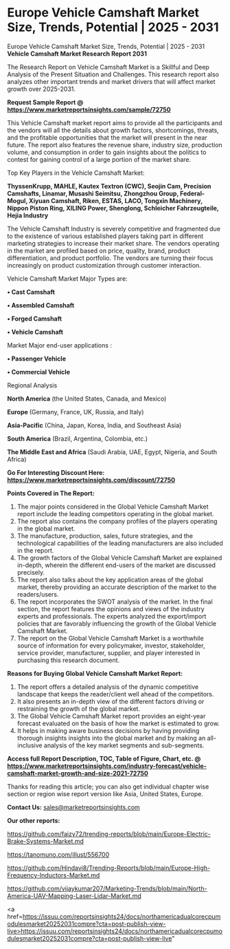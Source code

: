 # Europe Vehicle Camshaft Market Size, Trends, Potential | 2025 - 2031
 Europe Vehicle Camshaft Market Size, Trends, Potential | 2025 - 2031
<strong>Vehicle Camshaft Market Research Report 2031</strong>

The Research Report on Vehicle Camshaft Market is a Skillful and Deep Analysis of the Present Situation and Challenges. This research report also analyzes other important trends and market drivers that will affect market growth over 2025-2031.

<strong>Request Sample Report @ <a href=https://www.marketreportsinsights.com/sample/72750>https://www.marketreportsinsights.com/sample/72750</a></strong>

This Vehicle Camshaft market report aims to provide all the participants and the vendors will all the details about growth factors, shortcomings, threats, and the profitable opportunities that the market will present in the near future. The report also features the revenue share, industry size, production volume, and consumption in order to gain insights about the politics to contest for gaining control of a large portion of the market share.

Top Key Players in the Vehicle Camshaft Market:

<strong>ThyssenKrupp, MAHLE, Kautex Textron (CWC), Seojin Cam, Precision Camshafts, Linamar, Musashi Seimitsu, Zhongzhou Group, Federal-Mogul, Xiyuan Camshaft, Riken, ESTAS, LACO, Tongxin Machinery, Nippon Piston Ring, XILING Power, Shenglong, Schleicher Fahrzeugteile, Hejia Industry</strong>

The Vehicle Camshaft Industry is severely competitive and fragmented due to the existence of various established players taking part in different marketing strategies to increase their market share. The vendors operating in the market are profiled based on price, quality, brand, product differentiation, and product portfolio. The vendors are turning their focus increasingly on product customization through customer interaction.

Vehicle Camshaft Market Major Types are:

<strong>• Cast Camshaft

• Assembled Camshaft

• Forged Camshaft

• Vehicle Camshaft</strong>

Market Major end-user applications :

<strong>• Passenger Vehicle

• Commercial Vehicle</strong>

Regional Analysis

</u><strong><b>North America</b></strong> (the United States, Canada, and Mexico)

<strong><b>Europe </b></strong>(Germany, France, UK, Russia, and Italy)

<strong><b>Asia-Pacific</b></strong> (China, Japan, Korea, India, and Southeast Asia)

<strong><b>South America</b></strong> (Brazil, Argentina, Colombia, etc.)

<strong><b>The Middle East and Africa</b></strong> (Saudi Arabia, UAE, Egypt, Nigeria, and South Africa)

<strong>Go For Interesting Discount Here: <a href=https://www.marketreportsinsights.com/discount/72750>https://www.marketreportsinsights.com/discount/72750</a></strong>

<strong>Points Covered in The Report:</strong>
<ol>
  <li>The major points considered in the Global Vehicle Camshaft Market report include the leading competitors operating in the global market.</li>
  <li>The report also contains the company profiles of the players operating in the global market.</li>
  <li>The manufacture, production, sales, future strategies, and the technological capabilities of the leading manufacturers are also included in the report.</li>
  <li>The growth factors of the Global Vehicle Camshaft Market are explained in-depth, wherein the different end-users of the market are discussed precisely.</li>
  <li>The report also talks about the key application areas of the global market, thereby providing an accurate description of the market to the readers/users.</li>
  <li>The report incorporates the SWOT analysis of the market. In the final section, the report features the opinions and views of the industry experts and professionals. The experts analyzed the export/import policies that are favorably influencing the growth of the Global Vehicle Camshaft Market.</li>
  <li>The report on the Global Vehicle Camshaft Market is a worthwhile source of information for every policymaker, investor, stakeholder, service provider, manufacturer, supplier, and player interested in purchasing this research document.</li>
</ol>
<strong>Reasons for Buying Global Vehicle Camshaft Market Report:</strong>

<ol>
  <li>The report offers a detailed analysis of the dynamic competitive landscape that keeps the reader/client well ahead of the competitors.</li>
  <li>It also presents an in-depth view of the different factors driving or restraining the growth of the global market.</li>
  <li>The Global Vehicle Camshaft Market report provides an eight-year forecast evaluated on the basis of how the market is estimated to grow.</li>
  <li>It helps in making aware business decisions by having providing thorough insights insights into the global market and by making an all-inclusive analysis of the key market segments and sub-segments.</li>
</ol>
<strong>Access full Report Description, TOC, Table of Figure, Chart, etc. @ <a href=https://www.marketreportsinsights.com/industry-forecast/vehicle-camshaft-market-growth-and-size-2021-72750>https://www.marketreportsinsights.com/industry-forecast/vehicle-camshaft-market-growth-and-size-2021-72750</a></strong>


Thanks for reading this article; you can also get individual chapter wise section or region wise report version like Asia, United States, Europe.

<strong>Contact Us:</strong>
sales@marketreportsinsights.com

<strong>Our other reports:</strong>

<a href=https://github.com/faizy72/trending-reports/blob/main/Europe-Electric-Brake-Systems-Market.md>https://github.com/faizy72/trending-reports/blob/main/Europe-Electric-Brake-Systems-Market.md</a>

<a href=https://tanomuno.com/illust/556700>https://tanomuno.com/illust/556700</a>

<a href=https://github.com/Hindavi8/Trending-Reports/blob/main/Europe-High-Frequency-Inductors-Market.md>https://github.com/Hindavi8/Trending-Reports/blob/main/Europe-High-Frequency-Inductors-Market.md</a>

<a href=https://github.com/vijaykumar207/Marketing-Trends/blob/main/North-America-UAV-Mapping-Laser-Lidar-Market.md>https://github.com/vijaykumar207/Marketing-Trends/blob/main/North-America-UAV-Mapping-Laser-Lidar-Market.md</a>

<a href=https://issuu.com/reportsinsights24/docs/northamericadualcorecpumodulesmarket20252031compre?cta=post-publish-view-live>https://issuu.com/reportsinsights24/docs/northamericadualcorecpumodulesmarket20252031compre?cta=post-publish-view-live</a>"
